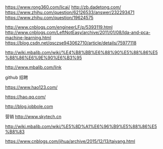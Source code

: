 https://www.rong360.com/licai/
http://zb.dadetong.com/
https://www.zhihu.com/question/62126533/answer/232293471
https://www.zhihu.com/question/19624575


http://www.cnblogs.com/engineerLF/p/5393119.html
http://www.cnblogs.com/LeftNotEasy/archive/2011/01/08/lda-and-pca-machine-learning.html
https://blog.csdn.net/qsczse943062710/article/details/75977118

http://wiki.mbalib.com/wiki/%E4%B8%BB%E6%88%90%E5%88%86%E5%88%86%E6%9E%90%E6%B3%95


http://www.mbalib.com/link


github 招聘

https://www.hao123.com/

https://hao.qq.com/

http://blog.jobbole.com

营销
http://www.skytech.cn


http://wiki.mbalib.com/wiki/%E5%8D%A1%E6%96%B9%E5%88%86%E5%B8%83


https://www.cnblogs.com/jihua/archive/2015/12/13/taiyang.html